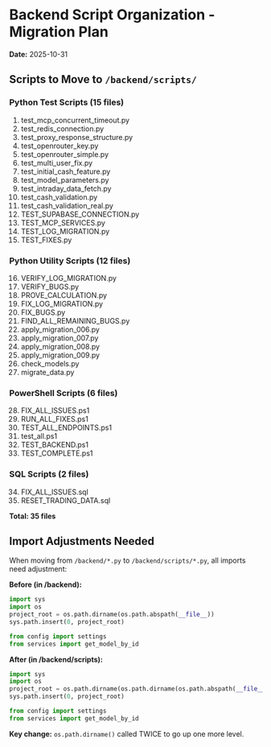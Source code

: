 # Backend Script Organization - Migration Plan

**Date:** 2025-10-31

## Scripts to Move to `/backend/scripts/`

### Python Test Scripts (15 files)
1. test_mcp_concurrent_timeout.py
2. test_redis_connection.py
3. test_proxy_response_structure.py
4. test_openrouter_key.py
5. test_openrouter_simple.py
6. test_multi_user_fix.py
7. test_initial_cash_feature.py
8. test_model_parameters.py
9. test_intraday_data_fetch.py
10. test_cash_validation.py
11. test_cash_validation_real.py
12. TEST_SUPABASE_CONNECTION.py
13. TEST_MCP_SERVICES.py
14. TEST_LOG_MIGRATION.py
15. TEST_FIXES.py

### Python Utility Scripts (12 files)
16. VERIFY_LOG_MIGRATION.py
17. VERIFY_BUGS.py
18. PROVE_CALCULATION.py
19. FIX_LOG_MIGRATION.py
20. FIX_BUGS.py
21. FIND_ALL_REMAINING_BUGS.py
22. apply_migration_006.py
23. apply_migration_007.py
24. apply_migration_008.py
25. apply_migration_009.py
26. check_models.py
27. migrate_data.py

### PowerShell Scripts (6 files)
28. FIX_ALL_ISSUES.ps1
29. RUN_ALL_FIXES.ps1
30. TEST_ALL_ENDPOINTS.ps1
31. test_all.ps1
32. TEST_BACKEND.ps1
33. TEST_COMPLETE.ps1

### SQL Scripts (2 files)
34. FIX_ALL_ISSUES.sql
35. RESET_TRADING_DATA.sql

**Total: 35 files**

## Import Adjustments Needed

When moving from `/backend/*.py` to `/backend/scripts/*.py`, all imports need adjustment:

**Before (in /backend):**
```python
import sys
import os
project_root = os.path.dirname(os.path.abspath(__file__))
sys.path.insert(0, project_root)

from config import settings
from services import get_model_by_id
```

**After (in /backend/scripts):**
```python
import sys
import os
project_root = os.path.dirname(os.path.dirname(os.path.abspath(__file__)))
sys.path.insert(0, project_root)

from config import settings
from services import get_model_by_id
```

**Key change:** `os.path.dirname()` called TWICE to go up one more level.

